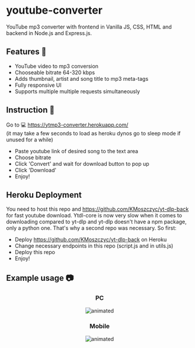 # youtube-converter
YouTube mp3 converter with frontend in Vanilla JS, CSS, HTML and backend in Node.js and Express.js.

## Features 🎉
- YouTube video to mp3 conversion
- Chooseable bitrate 64-320 kbps
- Adds thumbnail, artist and song title to mp3 meta-tags 
- Fully responsive UI
- Supports multiple multiple requests simultaneously

## Instruction 📄
Go to
💻 https://ytmp3-converter.herokuapp.com/  
(it may take a few seconds to load as heroku dynos go to sleep mode if unused for a while)

- Paste youtube link of desired song to the text area  
- Choose bitrate
- Click 'Convert' and wait for download button to pop up  
- Click 'Download'  
- Enjoy!  

## Heroku Deployment
You need to host this repo and https://github.com/KMoszczyc/yt-dlp-back for fast youtube download. Ytdl-core is now very slow when it comes to downloading compared to yt-dlp and
yt-dlp doesn't have a npm package, only a python one. That's why a second repo was necessary.
So first:
- Deploy https://github.com/KMoszczyc/yt-dlp-back on Heroku
- Change necessary endpoints in this repo (script.js and in utils.js)
- Deploy this repo
- Enjoy!

## Example usage 📷

<div align="center">
  <h3>PC</h3>
  <img src="https://user-images.githubusercontent.com/61971053/130526310-fda2fea3-57d1-4a26-87c8-8699ee659606.gif" alt="animated" />
</div>

<div align="center">
  <h3>Mobile</h3>
  <img src="https://user-images.githubusercontent.com/61971053/130527180-3d81e063-ca35-43be-9a65-92094500c9a4.gif" alt="animated" />
</div


